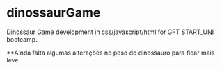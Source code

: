 # dinossaurGame
Dinossaur Game development in css/javascript/html for GFT START_UNI bootcamp.

**Ainda falta algumas alterações no peso do dinossauro para ficar mais leve
